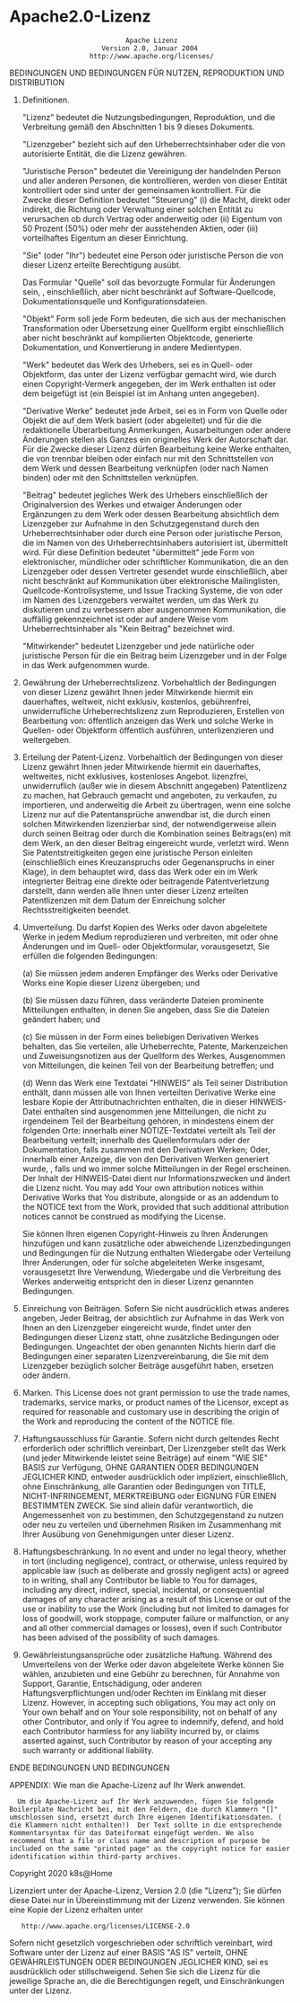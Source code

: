 # Apache2.0-Lizenz

                                 Apache Lizenz
                           Version 2.0, Januar 2004
                        http://www.apache.org/licenses/

   BEDINGUNGEN UND BEDINGUNGEN FÜR NUTZEN, REPRODUKTION UND DISTRIBUTION

   1. Definitionen.

      "Lizenz" bedeutet die Nutzungsbedingungen, Reproduktion, und die Verbreitung gemäß den Abschnitten 1 bis 9 dieses Dokuments.

      "Lizenzgeber" bezieht sich auf den Urheberrechtsinhaber oder die von autorisierte Entität, die die Lizenz gewähren.

      "Juristische Person" bedeutet die Vereinigung der handelnden Person und aller anderen Personen, die kontrollieren, werden von dieser Entität kontrolliert oder sind unter der gemeinsamen kontrolliert. Für die Zwecke dieser Definition bedeutet "Steuerung" (i) die Macht, direkt oder indirekt, die Richtung oder Verwaltung einer solchen Entität zu verursachen ob durch Vertrag oder anderweitig oder (ii) Eigentum von 50 Prozent (50%) oder mehr der ausstehenden Aktien, oder (iii) vorteilhaftes Eigentum an dieser Einrichtung.

      "Sie" (oder "Ihr") bedeutet eine Person oder juristische Person die von dieser Lizenz erteilte Berechtigung ausübt.

      Das Formular "Quelle" soll das bevorzugte Formular für Änderungen sein, , einschließlich, aber nicht beschränkt auf Software-Quellcode, Dokumentationsquelle und Konfigurationsdateien.

      "Objekt" Form soll jede Form bedeuten, die sich aus der mechanischen Transformation oder Übersetzung einer Quellform ergibt einschließlich aber nicht beschränkt auf kompilierten Objektcode, generierte Dokumentation, und Konvertierung in andere Medientypen.

      "Werk" bedeutet das Werk des Urhebers, sei es in Quell- oder Objektform, das unter der Lizenz verfügbar gemacht wird, wie durch einen Copyright-Vermerk angegeben, der im Werk enthalten ist oder dem beigefügt ist (ein Beispiel ist im Anhang unten angegeben).

      "Derivative Werke" bedeutet jede Arbeit, sei es in Form von Quelle oder Objekt die auf dem Werk basiert (oder abgeleitet) und für die die redaktionelle Überarbeitung Anmerkungen, Ausarbeitungen oder andere Änderungen stellen als Ganzes ein originelles Werk der Autorschaft dar. Für die Zwecke dieser Lizenz dürfen Bearbeitung keine Werke enthalten, die von trennbar bleiben oder einfach nur mit den Schnittstellen von dem Werk und dessen Bearbeitung verknüpfen (oder nach Namen binden) oder mit den Schnittstellen verknüpfen.

      "Beitrag" bedeutet jegliches Werk des Urhebers einschließlich der Originalversion des Werkes und etwaiger Änderungen oder Ergänzungen zu dem Werk oder dessen Bearbeitung absichtlich dem Lizenzgeber zur Aufnahme in den Schutzgegenstand durch den Urheberrechtsinhaber oder durch eine Person oder juristische Person, die im Namen von des Urheberrechtsinhabers autorisiert ist, übermittelt wird. Für diese Definition bedeutet "übermittelt" jede Form von elektronischer, mündlicher oder schriftlicher Kommunikation, die an den Lizenzgeber oder dessen Vertreter gesendet wurde einschließlich, aber nicht beschränkt auf Kommunikation über elektronische Mailinglisten, Quellcode-Kontrollsysteme, und Issue Tracking Systeme, die von oder im Namen des Lizenzgebers verwaltet werden, um das Werk zu diskutieren und zu verbessern aber ausgenommen Kommunikation, die auffällig gekennzeichnet ist oder auf andere Weise vom Urheberrechtsinhaber als "Kein Beitrag" bezeichnet wird.

      "Mitwirkender" bedeutet Lizenzgeber und jede natürliche oder juristische Person für die ein Beitrag beim Lizenzgeber und in der Folge in das Werk aufgenommen wurde.

   2. Gewährung der Urheberrechtslizenz. Vorbehaltlich der Bedingungen von dieser Lizenz gewährt Ihnen jeder Mitwirkende hiermit ein dauerhaftes, weltweit, nicht exklusiv, kostenlos, gebührenfrei, unwiderrufliche Urheberrechtslizenz zum Reproduzieren, Erstellen von Bearbeitung von: öffentlich anzeigen das Werk und solche Werke in Quellen- oder Objektform öffentlich ausführen, unterlizenzieren und weitergeben.

   3. Erteilung der Patent-Lizenz. Vorbehaltlich der Bedingungen von dieser Lizenz gewährt Ihnen jeder Mitwirkende hiermit ein dauerhaftes, weltweites, nicht exklusives, kostenloses Angebot. lizenzfrei, unwiderruflich (außer wie in diesem Abschnitt angegeben) Patentlizenz zu machen, hat Gebrauch gemacht und angeboten, zu verkaufen, zu importieren, und anderweitig die Arbeit zu übertragen, wenn eine solche Lizenz nur auf die Patentansprüche anwendbar ist, die durch einen solchen Mitwirkenden lizenzierbar sind, der notwendigerweise allein durch seinen Beitrag oder durch die Kombination seines Beitrags(en) mit dem Werk, an den dieser Beitrag eingereicht wurde, verletzt wird. Wenn Sie Patentstreitigkeiten gegen eine juristische Person einleiten (einschließlich eines Kreuzanspruchs oder Gegenanspruchs in einer Klage), in dem behauptet wird, dass das Werk oder ein im Werk integrierter Beitrag eine direkte oder beitragende Patentverletzung darstellt, dann werden alle Ihnen unter dieser Lizenz erteilten Patentlizenzen mit dem Datum der Einreichung solcher Rechtsstreitigkeiten beendet.

   4. Umverteilung. Du darfst Kopien des Werks oder davon abgeleitete Werke in jedem Medium reproduzieren und verbreiten, mit oder ohne Änderungen und im Quell- oder Objektformular, vorausgesetzt, Sie erfüllen die folgenden Bedingungen:

      (a) Sie müssen jedem anderen Empfänger des Werks oder Derivative Works eine Kopie dieser Lizenz übergeben; und

      (b) Sie müssen dazu führen, dass veränderte Dateien prominente Mitteilungen enthalten, in denen Sie angeben, dass Sie die Dateien geändert haben; und

      (c) Sie müssen in der Form eines beliebigen Derivativen Werkes behalten, das Sie verteilen, alle Urheberrechte, Patente, Markenzeichen und Zuweisungsnotizen aus der Quellform des Werkes, Ausgenommen von Mitteilungen, die keinen Teil von der Bearbeitung betreffen; und

      (d) Wenn das Werk eine Textdatei "HINWEIS" als Teil seiner Distribution enthält, dann müssen alle von Ihnen verteilten Derivative Werke eine lesbare Kopie der Attributnachrichten enthalten, die in dieser HINWEIS-Datei enthalten sind ausgenommen jene Mitteilungen, die nicht zu irgendeinem Teil der Bearbeitung gehören, in mindestens einem der folgenden Orte: innerhalb einer NOTIZE-Textdatei verteilt als Teil der Bearbeitung verteilt; innerhalb des Quellenformulars oder der Dokumentation, falls zusammen mit den Derivativen Werken; Oder, innerhalb einer Anzeige, die von den Derivativen Werken generiert wurde, , falls und wo immer solche Mitteilungen in der Regel erscheinen. Der Inhalt der HINWEIS-Datei dient nur Informationszwecken und ändert die Lizenz nicht. You may add Your own attribution notices within Derivative Works that You distribute, alongside or as an addendum to the NOTICE text from the Work, provided that such additional attribution notices cannot be construed as modifying the License.

      Sie können Ihren eigenen Copyright-Hinweis zu Ihren Änderungen hinzufügen und kann zusätzliche oder abweichende Lizenzbedingungen und Bedingungen für die Nutzung enthalten Wiedergabe oder Verteilung Ihrer Änderungen, oder für solche abgeleiteten Werke insgesamt, vorausgesetzt Ihre Verwendung, Wiedergabe und die Verbreitung des Werkes anderweitig entspricht den in dieser Lizenz genannten Bedingungen.

   5. Einreichung von Beiträgen. Sofern Sie nicht ausdrücklich etwas anderes angeben, Jeder Beitrag, der absichtlich zur Aufnahme in das Werk von Ihnen an den Lizenzgeber eingereicht wurde, findet unter den Bedingungen dieser Lizenz statt, ohne zusätzliche Bedingungen oder Bedingungen. Ungeachtet der oben genannten Nichts hierin darf die Bedingungen einer separaten Lizenzvereinbarung, die Sie mit dem Lizenzgeber bezüglich solcher Beiträge ausgeführt haben, ersetzen oder ändern.

   6. Marken. This License does not grant permission to use the trade names, trademarks, service marks, or product names of the Licensor, except as required for reasonable and customary use in describing the origin of the Work and reproducing the content of the NOTICE file.

   7. Haftungsausschluss für Garantie. Sofern nicht durch geltendes Recht erforderlich oder schriftlich vereinbart, Der Lizenzgeber stellt das Werk (und jeder Mitwirkende leistet seine Beiträge) auf einem "WIE SIE" BASIS zur Verfügung, OHNE GARANTIEN ODER BEDINGUNGEN JEGLICHER KIND, entweder ausdrücklich oder impliziert, einschließlich, ohne Einschränkung, alle Garantien oder Bedingungen von TITLE, NICHT-INFRINGEMENT, MERKTREIBUNG oder EIGNUNG FÜR EINEN BESTIMMTEN ZWECK. Sie sind allein dafür verantwortlich, die Angemessenheit von zu bestimmen, den Schutzgegenstand zu nutzen oder neu zu verteilen und übernehmen Risiken im Zusammenhang mit Ihrer Ausübung von Genehmigungen unter dieser Lizenz.

   8. Haftungsbeschränkung. In no event and under no legal theory, whether in tort (including negligence), contract, or otherwise, unless required by applicable law (such as deliberate and grossly negligent acts) or agreed to in writing, shall any Contributor be liable to You for damages, including any direct, indirect, special, incidental, or consequential damages of any character arising as a result of this License or out of the use or inability to use the Work (including but not limited to damages for loss of goodwill, work stoppage, computer failure or malfunction, or any and all other commercial damages or losses), even if such Contributor has been advised of the possibility of such damages.

   9. Gewährleistungsansprüche oder zusätzliche Haftung. Während des Umverteilens von der Werke oder davon abgeleitete Werke können Sie wählen, anzubieten und eine Gebühr zu berechnen, für Annahme von Support, Garantie, Entschädigung, oder anderen Haftungsverpflichtungen und/oder Rechten im Einklang mit dieser Lizenz. However, in accepting such obligations, You may act only on Your own behalf and on Your sole responsibility, not on behalf of any other Contributor, and only if You agree to indemnify, defend, and hold each Contributor harmless for any liability incurred by, or claims asserted against, such Contributor by reason of your accepting any such warranty or additional liability.

   ENDE BEDINGUNGEN UND BEDINGUNGEN

   APPENDIX: Wie man die Apache-Lizenz auf Ihr Werk anwendet.

      Um die Apache-Lizenz auf Ihr Werk anzuwenden, fügen Sie folgende Boilerplate Nachricht bei, mit den Feldern, die durch Klammern "[]" umschlossen sind, ersetzt durch Ihre eigenen Identifikationsdaten. ( die Klammern nicht enthalten!)  Der Text sollte in die entsprechende Kommentarsyntax für das Dateiformat eingefügt werden. We also recommend that a file or class name and description of purpose be included on the same "printed page" as the copyright notice for easier identification within third-party archives.

   Copyright 2020 k8s@Home

   Lizenziert unter der Apache-Lizenz, Version 2.0 (die "Lizenz"); Sie dürfen diese Datei nur in Übereinstimmung mit der Lizenz verwenden. Sie können eine Kopie der Lizenz erhalten unter

       http://www.apache.org/licenses/LICENSE-2.0

   Sofern nicht gesetzlich vorgeschrieben oder schriftlich vereinbart, wird Software unter der Lizenz auf einer BASIS "AS IS" verteilt, OHNE GEWÄHRLEISTUNGEN ODER BEDINGUNGEN JEGLICHER KIND, sei es ausdrücklich oder stillschweigend. Sehen Sie sich die Lizenz für die jeweilige Sprache an, die die Berechtigungen regelt, und Einschränkungen unter der Lizenz.

